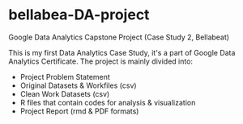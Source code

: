 # bellabea-DA-project

Google Data Analytics Capstone Project (Case Study 2, Bellabeat)

This is my first Data Analytics Case Study, it's a part of Google Data Analytics Certificate. The project is mainly divided into:

- Project Problem Statement
- Original Datasets & Workfiles (csv)
- Clean Work Datasets (csv)
- R files that contain codes for analysis & visualization
- Project Report (rmd & PDF formats)
